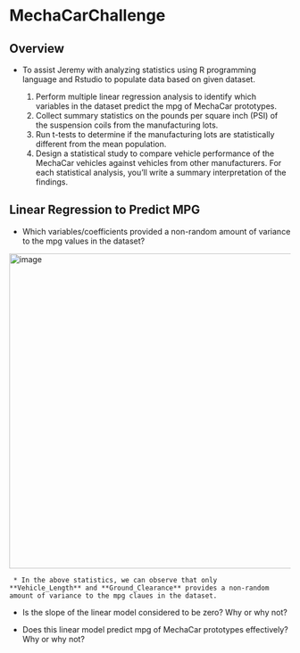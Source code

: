 # MechaCarChallenge
## Overview
- To assist Jeremy with analyzing statistics using R programming language and Rstudio to populate data based on given dataset. 

  1. Perform multiple linear regression analysis to identify which variables in the dataset predict the  mpg of MechaCar prototypes.<br>
  2. Collect summary statistics on the pounds per square inch (PSI) of the suspension coils from the manufacturing lots.<br>
  3. Run t-tests to determine if the manufacturing lots are statistically different from the mean population.<br>
  4. Design a statistical study to compare vehicle performance of the MechaCar vehicles against vehicles from other manufacturers. For each statistical analysis, you’ll write a summary interpretation of the findings.


## Linear Regression to Predict MPG
- Which variables/coefficients provided a non-random amount of variance to the mpg values in the dataset?

<img width="565" alt="image" src="https://user-images.githubusercontent.com/104419959/206877557-8619ac51-1792-41c5-a29b-ce457d3934f3.png">

     * In the above statistics, we can observe that only **Vehicle_Length** and **Ground_Clearance** provides a non-random amount of variance to the mpg claues in the dataset. 
 
- Is the slope of the linear model considered to be zero? Why or why not?

- Does this linear model predict mpg of MechaCar prototypes effectively? Why or why not?
